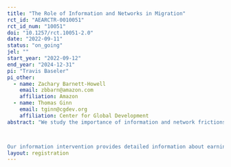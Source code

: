 ```yaml
---
title: "The Role of Information and Networks in Migration"
rct_id: "AEARCTR-0010051"
rct_id_num: "10051"
doi: "10.1257/rct.10051-2.0"
date: "2022-09-11"
status: "on_going"
jel: ""
start_year: "2022-09-12"
end_year: "2024-12-31"
pi: "Travis Baseler"
pi_other:
  - name: Zachary Barnett-Howell
    email: zbbarn@amazon.com
    affiliation: Amazon
  - name: Thomas Ginn
    email: tginn@cgdev.org
    affiliation: Center for Global Development
abstract: "We study the importance of information and network frictions facing potential rural-urban migrants in Kenya using a cluster-randomized trial with a representative set of households across 5 Kenyan counties. Pre-experimental work shows that rural workers' beliefs about income in the largest Kenyan city, Nairobi, are severely downward biased on average, and that many potential migrants have limited or no social connections in Nairobi. Given the importance of social networks in forming beliefs, assisting with job search, and providing localized information, it is possible that limited information and weak networks act as a barrier to migration. 

Our information intervention provides detailed information about earnings in Nairobi. Our ``group'' and ``guide'' interventions supplement this information by attempting to leverage origin and destination social networks, respectively, to facilitate migration. Our ``group'' intervention presents the same information in a group setting, and encourages villagers to share information with each other about Nairobi, discuss their plans to migrate in the future, and potentially coordinate their trips. Our ``guide'' intervention pairs prospective migrants with established local residents in Nairobi, who talk with them over the phone or in person to share information about the city. In some villages receiving information about Nairobi, we survey both treated and untreated households, allowing us to study the determinants of information diffusion through social networks."
layout: registration
---
```


